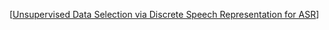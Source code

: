 [[Unsupervised Data Selection via Discrete Speech Representation for ASR]]

[//begin]: # "Autogenerated link references for markdown compatibility"
[Unsupervised Data Selection via Discrete Speech Representation for ASR]: <docs/paper/Unsupervised Data Selection via Discrete Speech Representation for ASR> "Unsupervised Data Selection via Discrete Speech Representation for ASR"
[//end]: # "Autogenerated link references"